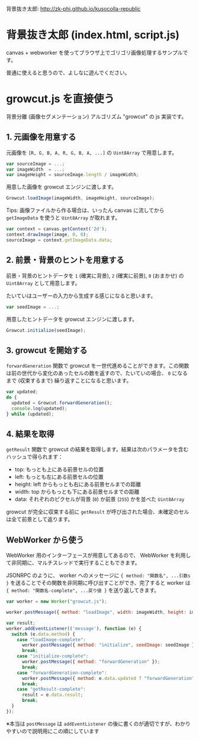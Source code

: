 背景抜き太郎: http://zk-phi.github.io/kusocolla-republic

# 背景抜き太郎 (index.html, script.js)

canvas + webworker を使ってブラウザ上でゴリゴリ画像処理するサンプルです。

普通に使えると思うので、よしなに遊んでください。

# growcut.js を直接使う

背景分離 (画像セグメンテーション) アルゴリズム "growcut" の js 実装です。

## 1. 元画像を用意する

元画像を `[R, G, B, A, R, G, B, A, ...]` の `Uint8Array` で用意します。

```javascript
var sourceImage = ...;
var imageWidth  = ...;
var imageHeight = sourceImage.length / imageWidth;
```

用意した画像を growcut エンジンに渡します。

```javascript
Growcut.loadImage(imageWidth, imageHeight, sourceImage);
```

Tips: 画像ファイルから作る場合は、いったん canvas に流してから `getImageData` を使うと `Uint8Array` が取れます。

```javascript
var context = canvas.getContext('2d');
context.drawImage(image, 0, 0);
sourceImage = context.getImageData.data;
```

## 2. 前景・背景のヒントを用意する

前景・背景のヒントデータを `1` (確実に背景), `2` (確実に前景), `0` (おまかせ) の `Uint8Array` として用意します。

たいていはユーザーの入力から生成する感じになると思います。

```javascript
var seedImage = ...;
```

用意したヒントデータを growcut エンジンに渡します。

```javascript
Growcut.initialize(seedImage);
```

## 3. growcut を開始する

`forwardGeneration` 関数で growcut を一世代進めることができます。この関数は前の世代から変化のあったセルの数を返すので、たいていの場合、 `0` になるまで (収束するまで) 繰り返すことになると思います。

```javascript
var updated;
do {
  updated = Growcut.forwardGeneration();
  console.log(updated);
} while (updated);
```

## 4. 結果を取得

`getResult` 関数で growcut の結果を取得します。結果は次のパラメータを含むハッシュで得られます：

- top: もっとも上にある前景セルの位置
- left: もっとも左にある前景セルの位置
- height: left からもっとも右にある前景セルまでの距離
- width: top からもっとも下にある前景セルまでの距離
- data: それぞれのピクセルが背景 (`0`) か前景 (`255`) かを並べた `Uint8Array`

growcut が完全に収束する前に `getResult` が呼び出された場合、未確定のセルは全て前景として返ります。

## WebWorker から使う

WebWorker 用のインターフェースが用意してあるので、 WebWorker を利用して非同期に、マルチスレッドで実行することもできます。

JSONRPC のように、 worker へのメッセージに `{ method: "関数名", ...引数s }` を送ることでその関数を非同期に呼び出すことができ、完了すると worker は `{ method: "関数名-complete", ...戻り値 }` を送り返してきます。

```javascript
var worker = new Worker("growcut.js");

worker.postMessage({ method: "loadImage", width: imageWidth, height: imageHeight, sourceImage: sourceImage });

var result;
worker.addEventListener(('message'), function (e) {
  switch (e.data.method) {
    case "loadImage-complete":
      worker.postMessage({ method: "initialize", seedImage: seedImage });
      break;
    case "initialize-complete":
      worker.postMessage({ method: "forwardGeneration" });
      break;
    case "forwardGeneration-complete":
      worker.postMessage({ method: e.data.updated ? "forwardGeneration" : "getResult" });
      break;
    case "getResult-complete":
      result = e.data.result;
      break;
  }
});
```

※本当は `postMessage` は `addEventListener` の後に書くのが適切ですが、わかりやすいので説明用にこの順にしています
